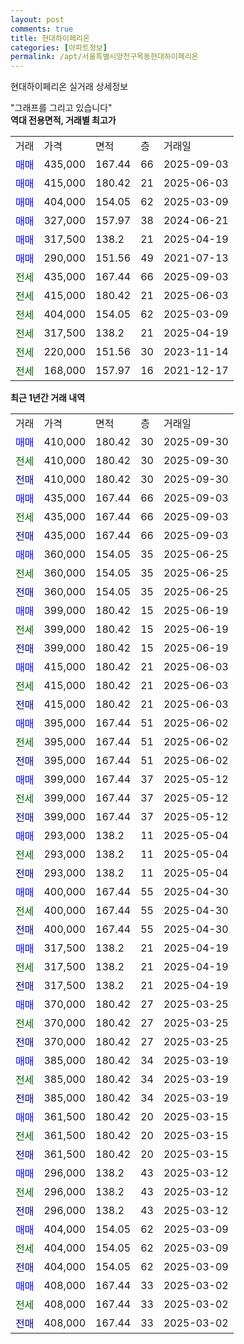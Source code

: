 ```yaml
---
layout: post
comments: true
title: 현대하이페리온
categories: [아파트정보]
permalink: /apt/서울특별시양천구목동현대하이페리온
---
```


현대하이페리온 실거래 상세정보

<script type="text/javascript">
  google.charts.load('current', {'packages':['line', 'corechart']});
  google.charts.setOnLoadCallback(drawChart);

  function drawChart() {
    var data = new google.visualization.DataTable();
    data.addColumn('date', '거래일');
    data.addColumn('number', "매매");
    data.addColumn('number', "전세");
    data.addColumn('number', "전매");

    data.addRows([[new Date(Date.parse("2025-09-30")), 410000, null, null], [new Date(Date.parse("2025-09-30")), null, 410000, null], [new Date(Date.parse("2025-09-30")), null, null, 410000], [new Date(Date.parse("2025-09-03")), 435000, null, null], [new Date(Date.parse("2025-09-03")), null, 435000, null], [new Date(Date.parse("2025-09-03")), null, null, 435000], [new Date(Date.parse("2025-06-25")), 360000, null, null], [new Date(Date.parse("2025-06-25")), null, 360000, null], [new Date(Date.parse("2025-06-25")), null, null, 360000], [new Date(Date.parse("2025-06-19")), 399000, null, null], [new Date(Date.parse("2025-06-19")), null, 399000, null], [new Date(Date.parse("2025-06-19")), null, null, 399000], [new Date(Date.parse("2025-06-03")), 415000, null, null], [new Date(Date.parse("2025-06-03")), null, 415000, null], [new Date(Date.parse("2025-06-03")), null, null, 415000], [new Date(Date.parse("2025-06-02")), 395000, null, null], [new Date(Date.parse("2025-06-02")), null, 395000, null], [new Date(Date.parse("2025-06-02")), null, null, 395000], [new Date(Date.parse("2025-05-12")), 399000, null, null], [new Date(Date.parse("2025-05-12")), null, 399000, null], [new Date(Date.parse("2025-05-12")), null, null, 399000], [new Date(Date.parse("2025-05-04")), 293000, null, null], [new Date(Date.parse("2025-05-04")), null, 293000, null], [new Date(Date.parse("2025-05-04")), null, null, 293000], [new Date(Date.parse("2025-04-30")), 400000, null, null], [new Date(Date.parse("2025-04-30")), null, 400000, null], [new Date(Date.parse("2025-04-30")), null, null, 400000], [new Date(Date.parse("2025-04-19")), 317500, null, null], [new Date(Date.parse("2025-04-19")), null, 317500, null], [new Date(Date.parse("2025-04-19")), null, null, 317500], [new Date(Date.parse("2025-03-25")), 370000, null, null], [new Date(Date.parse("2025-03-25")), null, 370000, null], [new Date(Date.parse("2025-03-25")), null, null, 370000], [new Date(Date.parse("2025-03-19")), 385000, null, null], [new Date(Date.parse("2025-03-19")), null, 385000, null], [new Date(Date.parse("2025-03-19")), null, null, 385000], [new Date(Date.parse("2025-03-15")), 361500, null, null], [new Date(Date.parse("2025-03-15")), null, 361500, null], [new Date(Date.parse("2025-03-15")), null, null, 361500], [new Date(Date.parse("2025-03-12")), 296000, null, null], [new Date(Date.parse("2025-03-12")), null, 296000, null], [new Date(Date.parse("2025-03-12")), null, null, 296000], [new Date(Date.parse("2025-03-09")), 404000, null, null], [new Date(Date.parse("2025-03-09")), null, 404000, null], [new Date(Date.parse("2025-03-09")), null, null, 404000], [new Date(Date.parse("2025-03-02")), 408000, null, null], [new Date(Date.parse("2025-03-02")), null, 408000, null], [new Date(Date.parse("2025-03-02")), null, null, 408000]]);

    var options = {
      hAxis: {
        format: 'yyyy/MM/dd'
      },    
      lineWidth: 0,
      pointsVisible: true,    
      title: '최근 1년간 유형별 실거래가 분포',
      legend: { position: 'bottom' }
    };

    var formatter = new google.visualization.NumberFormat({pattern:'###,###'} );
    formatter.format(data, 1);
    formatter.format(data, 2);
    
    setTimeout(function() {
        var chart = new google.visualization.LineChart(document.getElementById('columnchart_material'));
        chart.draw(data, (options));
        document.getElementById('loading').style.display = 'none';
    }, 200);
  }
</script>


<div id="loading" style="z-index:20; display: block; margin-left: 0px">"그래프를 그리고 있습니다"</div>
<div id="columnchart_material" style="width: 95%; margin-left: 0px; display: block"></div>
<!-- contents start -->
<b>역대 전용면적, 거래별 최고가</b>
<table class="sortable">
    <tr>
      <td>거래</td>
      <td>가격</td>
      <td>면적</td>
      <td>층</td>
      <td>거래일</td>
    </tr>
        <tr>
          <td><a style="color: blue">매매</a></td>
          <td>435,000</td>
          <td>167.44</td>
          <td>66</td>
          <td>2025-09-03</td>
        </tr>            <tr>
          <td><a style="color: blue">매매</a></td>
          <td>415,000</td>
          <td>180.42</td>
          <td>21</td>
          <td>2025-06-03</td>
        </tr>            <tr>
          <td><a style="color: blue">매매</a></td>
          <td>404,000</td>
          <td>154.05</td>
          <td>62</td>
          <td>2025-03-09</td>
        </tr>            <tr>
          <td><a style="color: blue">매매</a></td>
          <td>327,000</td>
          <td>157.97</td>
          <td>38</td>
          <td>2024-06-21</td>
        </tr>            <tr>
          <td><a style="color: blue">매매</a></td>
          <td>317,500</td>
          <td>138.2</td>
          <td>21</td>
          <td>2025-04-19</td>
        </tr>            <tr>
          <td><a style="color: blue">매매</a></td>
          <td>290,000</td>
          <td>151.56</td>
          <td>49</td>
          <td>2021-07-13</td>
        </tr>        
        <tr>
              <td><a style="color: darkgreen">전세</a></td>
              <td>435,000</td>
              <td>167.44</td>
              <td>66</td>
              <td>2025-09-03</td>
            </tr>            <tr>
              <td><a style="color: darkgreen">전세</a></td>
              <td>415,000</td>
              <td>180.42</td>
              <td>21</td>
              <td>2025-06-03</td>
            </tr>            <tr>
              <td><a style="color: darkgreen">전세</a></td>
              <td>404,000</td>
              <td>154.05</td>
              <td>62</td>
              <td>2025-03-09</td>
            </tr>            <tr>
              <td><a style="color: darkgreen">전세</a></td>
              <td>317,500</td>
              <td>138.2</td>
              <td>21</td>
              <td>2025-04-19</td>
            </tr>            <tr>
              <td><a style="color: darkgreen">전세</a></td>
              <td>220,000</td>
              <td>151.56</td>
              <td>30</td>
              <td>2023-11-14</td>
            </tr>            <tr>
              <td><a style="color: darkgreen">전세</a></td>
              <td>168,000</td>
              <td>157.97</td>
              <td>16</td>
              <td>2021-12-17</td>
            </tr>        
    
</table>

<b>최근 1년간 거래 내역</b>

<table class="sortable">
    <tr>
      <td>거래</td>
      <td>가격</td>
      <td>면적</td>
      <td>층</td>
      <td>거래일</td>
    </tr>
    <tr>
      <td><a style="color: blue">매매</a></td>
      <td>410,000</td>
      <td>180.42</td>
      <td>30</td>
      <td>2025-09-30</td>
    </tr>          <tr>
      <td><a style="color: darkgreen">전세</a></td>
      <td>410,000</td>
      <td>180.42</td>
      <td>30</td>
      <td>2025-09-30</td>
    </tr>          <tr>
      <td><a style="color: darkblue">전매</a></td>
      <td>410,000</td>
      <td>180.42</td>
      <td>30</td>
      <td>2025-09-30</td>
    </tr>          <tr>
      <td><a style="color: blue">매매</a></td>
      <td>435,000</td>
      <td>167.44</td>
      <td>66</td>
      <td>2025-09-03</td>
    </tr>          <tr>
      <td><a style="color: darkgreen">전세</a></td>
      <td>435,000</td>
      <td>167.44</td>
      <td>66</td>
      <td>2025-09-03</td>
    </tr>          <tr>
      <td><a style="color: darkblue">전매</a></td>
      <td>435,000</td>
      <td>167.44</td>
      <td>66</td>
      <td>2025-09-03</td>
    </tr>          <tr>
      <td><a style="color: blue">매매</a></td>
      <td>360,000</td>
      <td>154.05</td>
      <td>35</td>
      <td>2025-06-25</td>
    </tr>          <tr>
      <td><a style="color: darkgreen">전세</a></td>
      <td>360,000</td>
      <td>154.05</td>
      <td>35</td>
      <td>2025-06-25</td>
    </tr>          <tr>
      <td><a style="color: darkblue">전매</a></td>
      <td>360,000</td>
      <td>154.05</td>
      <td>35</td>
      <td>2025-06-25</td>
    </tr>          <tr>
      <td><a style="color: blue">매매</a></td>
      <td>399,000</td>
      <td>180.42</td>
      <td>15</td>
      <td>2025-06-19</td>
    </tr>          <tr>
      <td><a style="color: darkgreen">전세</a></td>
      <td>399,000</td>
      <td>180.42</td>
      <td>15</td>
      <td>2025-06-19</td>
    </tr>          <tr>
      <td><a style="color: darkblue">전매</a></td>
      <td>399,000</td>
      <td>180.42</td>
      <td>15</td>
      <td>2025-06-19</td>
    </tr>          <tr>
      <td><a style="color: blue">매매</a></td>
      <td>415,000</td>
      <td>180.42</td>
      <td>21</td>
      <td>2025-06-03</td>
    </tr>          <tr>
      <td><a style="color: darkgreen">전세</a></td>
      <td>415,000</td>
      <td>180.42</td>
      <td>21</td>
      <td>2025-06-03</td>
    </tr>          <tr>
      <td><a style="color: darkblue">전매</a></td>
      <td>415,000</td>
      <td>180.42</td>
      <td>21</td>
      <td>2025-06-03</td>
    </tr>          <tr>
      <td><a style="color: blue">매매</a></td>
      <td>395,000</td>
      <td>167.44</td>
      <td>51</td>
      <td>2025-06-02</td>
    </tr>          <tr>
      <td><a style="color: darkgreen">전세</a></td>
      <td>395,000</td>
      <td>167.44</td>
      <td>51</td>
      <td>2025-06-02</td>
    </tr>          <tr>
      <td><a style="color: darkblue">전매</a></td>
      <td>395,000</td>
      <td>167.44</td>
      <td>51</td>
      <td>2025-06-02</td>
    </tr>          <tr>
      <td><a style="color: blue">매매</a></td>
      <td>399,000</td>
      <td>167.44</td>
      <td>37</td>
      <td>2025-05-12</td>
    </tr>          <tr>
      <td><a style="color: darkgreen">전세</a></td>
      <td>399,000</td>
      <td>167.44</td>
      <td>37</td>
      <td>2025-05-12</td>
    </tr>          <tr>
      <td><a style="color: darkblue">전매</a></td>
      <td>399,000</td>
      <td>167.44</td>
      <td>37</td>
      <td>2025-05-12</td>
    </tr>          <tr>
      <td><a style="color: blue">매매</a></td>
      <td>293,000</td>
      <td>138.2</td>
      <td>11</td>
      <td>2025-05-04</td>
    </tr>          <tr>
      <td><a style="color: darkgreen">전세</a></td>
      <td>293,000</td>
      <td>138.2</td>
      <td>11</td>
      <td>2025-05-04</td>
    </tr>          <tr>
      <td><a style="color: darkblue">전매</a></td>
      <td>293,000</td>
      <td>138.2</td>
      <td>11</td>
      <td>2025-05-04</td>
    </tr>          <tr>
      <td><a style="color: blue">매매</a></td>
      <td>400,000</td>
      <td>167.44</td>
      <td>55</td>
      <td>2025-04-30</td>
    </tr>          <tr>
      <td><a style="color: darkgreen">전세</a></td>
      <td>400,000</td>
      <td>167.44</td>
      <td>55</td>
      <td>2025-04-30</td>
    </tr>          <tr>
      <td><a style="color: darkblue">전매</a></td>
      <td>400,000</td>
      <td>167.44</td>
      <td>55</td>
      <td>2025-04-30</td>
    </tr>          <tr>
      <td><a style="color: blue">매매</a></td>
      <td>317,500</td>
      <td>138.2</td>
      <td>21</td>
      <td>2025-04-19</td>
    </tr>          <tr>
      <td><a style="color: darkgreen">전세</a></td>
      <td>317,500</td>
      <td>138.2</td>
      <td>21</td>
      <td>2025-04-19</td>
    </tr>          <tr>
      <td><a style="color: darkblue">전매</a></td>
      <td>317,500</td>
      <td>138.2</td>
      <td>21</td>
      <td>2025-04-19</td>
    </tr>          <tr>
      <td><a style="color: blue">매매</a></td>
      <td>370,000</td>
      <td>180.42</td>
      <td>27</td>
      <td>2025-03-25</td>
    </tr>          <tr>
      <td><a style="color: darkgreen">전세</a></td>
      <td>370,000</td>
      <td>180.42</td>
      <td>27</td>
      <td>2025-03-25</td>
    </tr>          <tr>
      <td><a style="color: darkblue">전매</a></td>
      <td>370,000</td>
      <td>180.42</td>
      <td>27</td>
      <td>2025-03-25</td>
    </tr>          <tr>
      <td><a style="color: blue">매매</a></td>
      <td>385,000</td>
      <td>180.42</td>
      <td>34</td>
      <td>2025-03-19</td>
    </tr>          <tr>
      <td><a style="color: darkgreen">전세</a></td>
      <td>385,000</td>
      <td>180.42</td>
      <td>34</td>
      <td>2025-03-19</td>
    </tr>          <tr>
      <td><a style="color: darkblue">전매</a></td>
      <td>385,000</td>
      <td>180.42</td>
      <td>34</td>
      <td>2025-03-19</td>
    </tr>          <tr>
      <td><a style="color: blue">매매</a></td>
      <td>361,500</td>
      <td>180.42</td>
      <td>20</td>
      <td>2025-03-15</td>
    </tr>          <tr>
      <td><a style="color: darkgreen">전세</a></td>
      <td>361,500</td>
      <td>180.42</td>
      <td>20</td>
      <td>2025-03-15</td>
    </tr>          <tr>
      <td><a style="color: darkblue">전매</a></td>
      <td>361,500</td>
      <td>180.42</td>
      <td>20</td>
      <td>2025-03-15</td>
    </tr>          <tr>
      <td><a style="color: blue">매매</a></td>
      <td>296,000</td>
      <td>138.2</td>
      <td>43</td>
      <td>2025-03-12</td>
    </tr>          <tr>
      <td><a style="color: darkgreen">전세</a></td>
      <td>296,000</td>
      <td>138.2</td>
      <td>43</td>
      <td>2025-03-12</td>
    </tr>          <tr>
      <td><a style="color: darkblue">전매</a></td>
      <td>296,000</td>
      <td>138.2</td>
      <td>43</td>
      <td>2025-03-12</td>
    </tr>          <tr>
      <td><a style="color: blue">매매</a></td>
      <td>404,000</td>
      <td>154.05</td>
      <td>62</td>
      <td>2025-03-09</td>
    </tr>          <tr>
      <td><a style="color: darkgreen">전세</a></td>
      <td>404,000</td>
      <td>154.05</td>
      <td>62</td>
      <td>2025-03-09</td>
    </tr>          <tr>
      <td><a style="color: darkblue">전매</a></td>
      <td>404,000</td>
      <td>154.05</td>
      <td>62</td>
      <td>2025-03-09</td>
    </tr>          <tr>
      <td><a style="color: blue">매매</a></td>
      <td>408,000</td>
      <td>167.44</td>
      <td>33</td>
      <td>2025-03-02</td>
    </tr>          <tr>
      <td><a style="color: darkgreen">전세</a></td>
      <td>408,000</td>
      <td>167.44</td>
      <td>33</td>
      <td>2025-03-02</td>
    </tr>          <tr>
      <td><a style="color: darkblue">전매</a></td>
      <td>408,000</td>
      <td>167.44</td>
      <td>33</td>
      <td>2025-03-02</td>
    </tr>      </table>
<!-- contents end -->    

